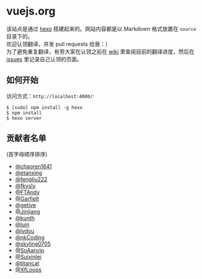 # vuejs.org

该站点是通过 [hexo](http://hexo.io/) 搭建起来的。网站内容都是以 Markdown 格式放置在 `source` 目录下的。  
欢迎认领翻译，并发 pull requests 给我：）  
为了避免重复翻译，有劳大家在认领之前在 [wiki](https://github.com/Jinjiang/vuejs.org/wiki) 里查阅目前的翻译进度，然后在 [issues](https://github.com/Jinjiang/vuejs.org/issues) 里记录自己认领的页面。

## 如何开始

访问方式：`http://localhost:4000/`:

```
$ [sudo] npm install -g hexo
$ npm install
$ hexo server
```

## 贡献者名单

(首字母顺序排序)

* [@chaoren1641](https://github.com/chaoren1641)
* [@etanxing](https://github.com/etanxing)
* [@fengliu222](https://github.com/fengliu222)
* [@fkysly](https://github.com/@fkysly)
* [@FTAndy](https://github.com/FTAndy)
* [@Garfielt](https://github.com/Garfielt)
* [@getive](https://github.com/getive)
* [@Jinjiang](https://github.com/Jinjiang)
* [@kunth](https://github.com/kunth)
* [@luin](https://github.com/luin)
* [@lvdou](https://github.com/lvdou)
* [@nkCoding](https://github.com/nkCoding)
* [@skyline0705](https://github.com/skyline0705)
* [@SoAanyip](https://github.com/SoAanyip)
* [@Suixinlei](https://github.com/Suixinlei)
* [@titancat](https://github.com/titancat)
* [@XfLoops](https://github.com/XfLoops)
